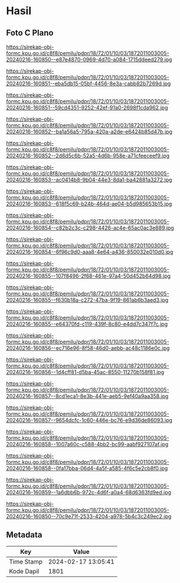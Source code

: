 # Hasil

## Foto C Plano

https://sirekap-obj-formc.kpu.go.id/c8f8/pemilu/pdpr/18/72/01/10/03/1872011003005-20240216-160850--e87e4870-0969-4d70-a084-1715ddeed279.jpg

https://sirekap-obj-formc.kpu.go.id/c8f8/pemilu/pdpr/18/72/01/10/03/1872011003005-20240216-160851--eba5db15-05bf-4456-8e3a-cabb82b7269d.jpg

https://sirekap-obj-formc.kpu.go.id/c8f8/pemilu/pdpr/18/72/01/10/03/1872011003005-20240216-160851--59cd4351-9252-42ef-91a0-2698f1cda962.jpg

https://sirekap-obj-formc.kpu.go.id/c8f8/pemilu/pdpr/18/72/01/10/03/1872011003005-20240216-160852--ba1a56a5-795a-420a-a2de-e6424b85d47b.jpg

https://sirekap-obj-formc.kpu.go.id/c8f8/pemilu/pdpr/18/72/01/10/03/1872011003005-20240216-160852--2d6d5c6b-52a5-4d6b-958e-a71cfeeceef9.jpg

https://sirekap-obj-formc.kpu.go.id/c8f8/pemilu/pdpr/18/72/01/10/03/1872011003005-20240216-160853--ac0414b8-9b04-44e3-8da1-ba42881a3272.jpg

https://sirekap-obj-formc.kpu.go.id/c8f8/pemilu/pdpr/18/72/01/10/03/1872011003005-20240216-160853--618f5c69-b24b-464d-ae04-b5d985653b15.jpg

https://sirekap-obj-formc.kpu.go.id/c8f8/pemilu/pdpr/18/72/01/10/03/1872011003005-20240216-160854--c82b2c3c-c298-4426-ac4e-65ac0ac3e889.jpg

https://sirekap-obj-formc.kpu.go.id/c8f8/pemilu/pdpr/18/72/01/10/03/1872011003005-20240216-160854--6f96c9d0-aaa8-4e64-a436-850032e010d0.jpg

https://sirekap-obj-formc.kpu.go.id/c8f8/pemilu/pdpr/18/72/01/10/03/1872011003005-20240216-160855--107f8496-2f68-461e-97a4-50d452b64d98.jpg

https://sirekap-obj-formc.kpu.go.id/c8f8/pemilu/pdpr/18/72/01/10/03/1872011003005-20240216-160855--f630b18a-c272-47ba-9f19-861ab6b3aed3.jpg

https://sirekap-obj-formc.kpu.go.id/c8f8/pemilu/pdpr/18/72/01/10/03/1872011003005-20240216-160855--e64370fd-c119-439f-8c80-e4dd7c347f7c.jpg

https://sirekap-obj-formc.kpu.go.id/c8f8/pemilu/pdpr/18/72/01/10/03/1872011003005-20240216-160856--ec716e96-8f58-46d0-aebb-ac48c1186e0c.jpg

https://sirekap-obj-formc.kpu.go.id/c8f8/pemilu/pdpr/18/72/01/10/03/1872011003005-20240216-160856--1d4cff81-d5ba-45ac-8550-11270b158f81.jpg

https://sirekap-obj-formc.kpu.go.id/c8f8/pemilu/pdpr/18/72/01/10/03/1872011003005-20240216-160857--8cd1eca1-8e3b-441e-aeb5-9ef40a9aa358.jpg

https://sirekap-obj-formc.kpu.go.id/c8f8/pemilu/pdpr/18/72/01/10/03/1872011003005-20240216-160857--9654dcfc-1c60-446e-bc76-e9d36de86093.jpg

https://sirekap-obj-formc.kpu.go.id/c8f8/pemilu/pdpr/18/72/01/10/03/1872011003005-20240216-160858--1007a60c-c588-4bb2-bc99-aabf927107af.jpg

https://sirekap-obj-formc.kpu.go.id/c8f8/pemilu/pdpr/18/72/01/10/03/1872011003005-20240216-160858--0fa17bba-06d4-4a5f-a585-4f6c5e2cb8f0.jpg

https://sirekap-obj-formc.kpu.go.id/c8f8/pemilu/pdpr/18/72/01/10/03/1872011003005-20240216-160859--1a6dbb6b-972c-4d6f-a0a4-68d6363fd9ed.jpg

https://sirekap-obj-formc.kpu.go.id/c8f8/pemilu/pdpr/18/72/01/10/03/1872011003005-20240216-160850--70c9e71f-2533-4204-a978-5b4c3c249ec2.jpg


## Metadata

| Key        | Value               |
| ---------- | ------------------- |
| Time Stamp | 2024-02-17 13:05:41 |
| Kode Dapil | 1801                |



